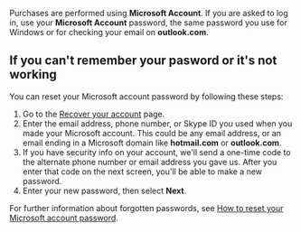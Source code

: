 Purchases are performed using **Microsoft Account**. If you are asked to log in, use your **Microsoft Account** password, the same password you use for Windows or for checking your email on **outlook.com**.

## If you can't remember your pasword or it's not working

You can reset your Microsoft account password by following these steps:

1. Go to the [Recover your account](https://go.microsoft.com/fwlink/p/?LinkId=242000) page.
1. Enter the email address, phone number, or Skype ID you used when you made your Microsoft account. This could be any email address, or an email ending in a Microsoft domain like **hotmail.com** or **outlook.com**.
1. If you have security info on your account, we'll send a one-time code to the alternate phone number or email address you gave us. After you enter that code on the next screen, you'll be able to make a new password.
1. Enter your new password, then select **Next**.

For further information about forgotten passwords, see [How to reset your Microsoft account password](https://support.microsoft.com/en-us/help/4026971).
